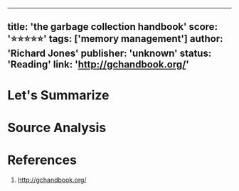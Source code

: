 
---
title: 'the garbage collection handbook'
score: '⭐️⭐️⭐️⭐️⭐️'
tags: ['memory management']
author: 'Richard Jones'
publisher: 'unknown'
status: 'Reading'
link: 'http://gchandbook.org/'
---

# Let's Summarize



# Source Analysis



# References
1. http://gchandbook.org/

